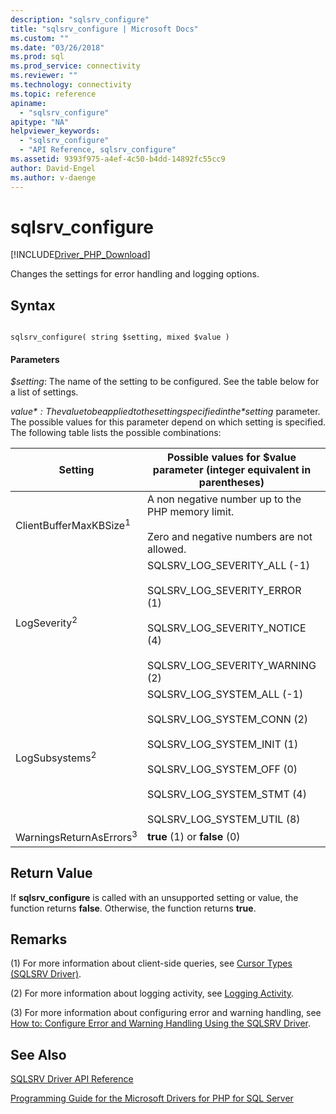```yaml
---
description: "sqlsrv_configure"
title: "sqlsrv_configure | Microsoft Docs"
ms.custom: ""
ms.date: "03/26/2018"
ms.prod: sql
ms.prod_service: connectivity
ms.reviewer: ""
ms.technology: connectivity
ms.topic: reference
apiname: 
  - "sqlsrv_configure"
apitype: "NA"
helpviewer_keywords: 
  - "sqlsrv_configure"
  - "API Reference, sqlsrv_configure"
ms.assetid: 9393f975-a4ef-4c50-b4dd-14892fc55cc9
author: David-Engel
ms.author: v-daenge
---
```

# sqlsrv_configure
[!INCLUDE[Driver_PHP_Download](../../includes/driver_php_download.md)]

Changes the settings for error handling and logging options.  
  
## Syntax  
  
```  
  
sqlsrv_configure( string $setting, mixed $value )  
```  
  
#### Parameters  
*$setting*: The name of the setting to be configured. See the table below for a list of settings.  
  
*$value*: The value to be applied to the setting specified in the *$setting* parameter. The possible values for this parameter depend on which setting is specified. The following table lists the possible combinations:  
  
|Setting|Possible values for $value parameter (integer equivalent in parentheses)|Default value|  
|-----------|------------------------------------------------------------------------------|-----------------|  
|ClientBufferMaxKBSize<sup>1</sup>|A non negative number up to the PHP memory limit.<br /><br />Zero and negative numbers are not allowed.|10240 KB|  
|LogSeverity<sup>2</sup>|SQLSRV_LOG_SEVERITY_ALL (-1)<br /><br />SQLSRV_LOG_SEVERITY_ERROR (1)<br /><br />SQLSRV_LOG_SEVERITY_NOTICE (4)<br /><br />SQLSRV_LOG_SEVERITY_WARNING (2)|SQLSRV_LOG_SEVERITY_ERROR (1)|  
|LogSubsystems<sup>2</sup>|SQLSRV_LOG_SYSTEM_ALL (-1)<br /><br />SQLSRV_LOG_SYSTEM_CONN (2)<br /><br />SQLSRV_LOG_SYSTEM_INIT (1)<br /><br />SQLSRV_LOG_SYSTEM_OFF (0)<br /><br />SQLSRV_LOG_SYSTEM_STMT (4)<br /><br />SQLSRV_LOG_SYSTEM_UTIL (8)|SQLSRV_LOG_SYSTEM_OFF (0)|  
|WarningsReturnAsErrors<sup>3</sup>|**true** (1) or **false** (0)|**true** (1)|  
  
## Return Value  
If **sqlsrv_configure** is called with an unsupported setting or value, the function returns **false**. Otherwise, the function returns **true**.  
  
## Remarks  
(1) For more information about client-side queries, see [Cursor Types &#40;SQLSRV Driver&#41;](../../connect/php/cursor-types-sqlsrv-driver.md).  
  
(2) For more information about logging activity, see [Logging Activity](../../connect/php/logging-activity.md).  
  
(3) For more information about configuring error and warning handling, see [How to: Configure Error and Warning Handling Using the SQLSRV Driver](../../connect/php/how-to-configure-error-and-warning-handling-using-the-sqlsrv-driver.md).  
  
## See Also  
[SQLSRV Driver API Reference](../../connect/php/sqlsrv-driver-api-reference.md)

[Programming Guide for the Microsoft Drivers for PHP for SQL Server](../../connect/php/programming-guide-for-php-sql-driver.md) 
  
